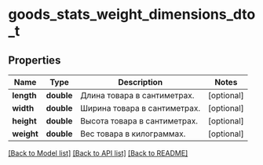 # goods_stats_weight_dimensions_dto_t

## Properties
Name | Type | Description | Notes
------------ | ------------- | ------------- | -------------
**length** | **double** | Длина товара в сантиметрах. | [optional] 
**width** | **double** | Ширина товара в сантиметрах. | [optional] 
**height** | **double** | Высота товара в сантиметрах. | [optional] 
**weight** | **double** | Вес товара в килограммах. | [optional] 

[[Back to Model list]](../README.md#documentation-for-models) [[Back to API list]](../README.md#documentation-for-api-endpoints) [[Back to README]](../README.md)


